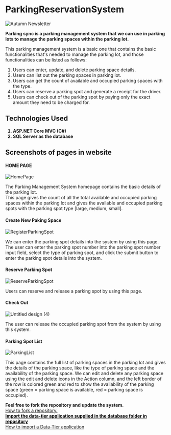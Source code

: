 # ParkingReservationSystem
![Autumn Newsletter](https://github.com/mudithaweeerarathna/ParkingReservationSystem/assets/80881694/6025ac76-1e01-47c1-97ff-6542d6190f53)
<p>
  <b>Parking sync is a parking management system that we can use in parking lots to manage the parking spaces within the parking lot.</b>
</p>
<p>
  This parking management system is a basic one that contains the basic functionalities that's needed to manage the parking lot, and those functionalities can be listed as follows:
  <ol>
    <li>Users can enter, update, and delete parking space details.</li>
    <li>Users can list out the parking spaces in parking lot.</li>
    <li>Users can get the count of available and occupied parking spaces with the type.</li>
    <li>Users can reserve a parking spot and generate a receipt for the driver.</li>
    <li>Users can check out of the parking spot by paying only the exact amount they  need to be charged for.</li>
  </ol>
</p>

<h2>Technologies Used</h2>
<ol>
  <b><li>ASP.NET Core MVC (C#)</li></b>
  <b><li>SQL Server as the database</li></b>
</ol>

<h2>Screenshots of pages in website</h2>

<!--Home Page Image And Details-->
<h4>HOME PAGE</h4>

![HomePage](https://github.com/mudithaweeerarathna/ParkingReservationSystem/assets/80881694/70daacd4-2fc7-4544-be76-86ec77c66258)
<p>
  The Parking Management System homepage contains the basic details of the parking lot. <br>
  This page gives the count of all the total available and occupied parking spaces within the parking lot and gives 
  the available and occupied parking spots with the parking spot type [large, medium, small].
</p>

<!--Create New Parking Space Page Image And Details-->
<h4>Create New Paking Space</h4>

![RegisterParkingSpot](https://github.com/mudithaweeerarathna/ParkingReservationSystem/assets/80881694/17e839cd-6d42-470d-9e7a-4aca3035d302)
<p>
  We can enter the parking spot details into the system by using this page. <br> 
  The user can enter the parking spot number into the 
  parking spot number input field, select the type of parking spot, and click the submit button to enter the parking spot details into the system.
</p>

<!--Reserve Parking Spot Page Details-->
<h4>Reserve Parking Spot</h4>

![ReserveParkingSpot](https://github.com/mudithaweeerarathna/ParkingReservationSystem/assets/80881694/53783b94-6471-40ab-88b3-5d59b590647b)
<p>
  Users can reserve and release a parking spot by using this page. <br>
</p>
<!--Check Out Page Details-->
<h4>Check Out</h4>

![Untitled design (4)](https://github.com/mudithaweeerarathna/ParkingReservationSystem/assets/80881694/3f262861-ab7e-4b3c-b56e-9e5be7214ec4)
<p>
  The user can release the occupied parking spot from the system by using this system.
</p>

<!--Parking Spot Lists Page Details-->
<h4>Parking Spot List</h4>

![ParkingList](https://github.com/mudithaweeerarathna/ParkingReservationSystem/assets/80881694/958cdfe3-08a9-4333-a1bd-06aec7a22d65)
<p>
  This page contains the full list of parking spaces in the parking lot and gives the details of the parking space, like the 
  type of parking space and the availability of the parking space. We can edit and delete any parking space using the edit and 
  delete icons in the Action column, and the left border of the row is colored green and red to show the availability of the 
  parking space (green = parking space is available, red = parking space is occupied).
</p>

<b>Feel free to fork the repository and update the system.</b> </br>
<a href="https://docs.github.com/en/get-started/quickstart/fork-a-repo">How to fork a repository.</a> </br>
<a style="color: black;" href="https://github.com/mudithaweeerarathna/ParkingReservationSystem/tree/Devolopment/Database"><b>Import the data-tier application supplied in the database folder in repository</b></a> </br>
<a href="https://learn.microsoft.com/en-us/sql/relational-databases/data-tier-applications/import-a-bacpac-file-to-create-a-new-user-database?view=sql-server-ver16">How to import a Data-Tier application</a>








